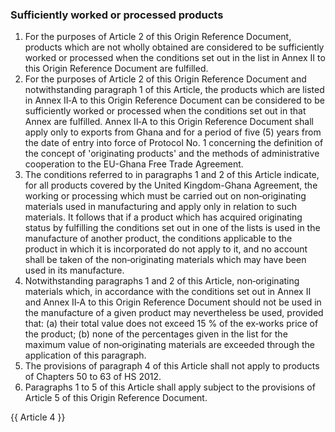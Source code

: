 ### Sufficiently worked or processed products

1. For the purposes of Article 2 of this Origin Reference Document, products which are not wholly obtained are considered to be sufficiently worked or processed when the conditions set out in the list in Annex II to this Origin Reference Document are fulfilled.
2. For the purposes of Article 2 of this Origin Reference Document and notwithstanding paragraph 1 of this Article, the products which are listed in Annex II‐A to this Origin Reference Document can be considered to be sufficiently worked or processed when the conditions set out in that Annex are fulfilled. Annex II‐A to this Origin Reference Document shall apply only to exports from Ghana and for a period of five (5) years from the date of entry into force of Protocol No. 1 concerning the definition of the concept of 'originating products' and the methods of administrative cooperation to the EU-Ghana Free Trade Agreement.
3. The conditions referred to in paragraphs 1 and 2 of this Article indicate, for all products covered by the United Kingdom-Ghana Agreement, the working or processing which must be carried out on non‐originating materials used in manufacturing and apply only in relation to such materials. It follows that if a product which has acquired originating status by fulfilling the conditions set out in one of the lists is used in the manufacture of another product, the conditions applicable to the product in which it is incorporated do not apply to it, and no account shall be taken of the non‐originating materials which may have been used in its manufacture.
4. Notwithstanding paragraphs 1 and 2 of this Article, non‐originating materials which, in accordance with the conditions set out in Annex II and Annex II‐A to this Origin Reference Document should not be used in the manufacture of a given product may nevertheless be used, provided that:
(a) their total value does not exceed 15 % of the ex‐works price of the product;
(b) none of the percentages given in the list for the maximum value of non‐originating materials are exceeded through the application of this paragraph.
5. The provisions of paragraph 4 of this Article shall not apply to products of Chapters 50 to 63 of HS 2012.
6. Paragraphs 1 to 5 of this Article shall apply subject to the provisions of Article 5 of this Origin Reference Document.

{{ Article 4 }}
